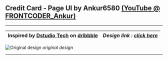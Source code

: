 ## Credit Card - Page UI by Ankur6580  [(YouTube @ FRONTCODER_Ankur)](https://youtube.com/@FRONTCODER_Ankur)
---

| Inspired by [Dstudio Tech](https://dribbble.com/dstudiotech) on [dribbble](https://dribbble.com/) | *Design link : [click here](https://dribbble.com/shots/23017910-Web-UI)* |
| ----------- | ----------- |

![Original design](https://cdn.dribbble.com/userupload/11298183/file/original-a89f30f0a72cc84851c770a1493b1e9d.png?resize=1024x768)
*original design*

---